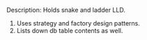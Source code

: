 Description: Holds snake and ladder LLD.

1. Uses strategy and factory design patterns.
2. Lists down db table contents as well.
